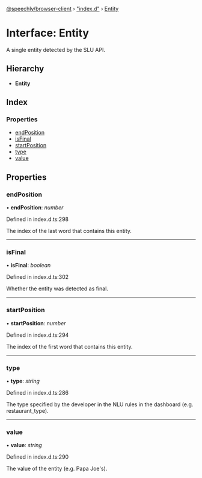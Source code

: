 [@speechly/browser-client](../README.md) › ["index.d"](../modules/_index_d_.md) › [Entity](_index_d_.entity.md)

# Interface: Entity

A single entity detected by the SLU API.

## Hierarchy

* **Entity**

## Index

### Properties

* [endPosition](_index_d_.entity.md#endposition)
* [isFinal](_index_d_.entity.md#isfinal)
* [startPosition](_index_d_.entity.md#startposition)
* [type](_index_d_.entity.md#type)
* [value](_index_d_.entity.md#value)

## Properties

###  endPosition

• **endPosition**: *number*

Defined in index.d.ts:298

The index of the last word that contains this entity.

___

###  isFinal

• **isFinal**: *boolean*

Defined in index.d.ts:302

Whether the entity was detected as final.

___

###  startPosition

• **startPosition**: *number*

Defined in index.d.ts:294

The index of the first word that contains this entity.

___

###  type

• **type**: *string*

Defined in index.d.ts:286

The type specified by the developer in the NLU rules in the dashboard (e.g. restaurant_type).

___

###  value

• **value**: *string*

Defined in index.d.ts:290

The value of the entity (e.g. Papa Joe's).
